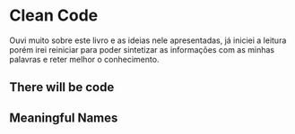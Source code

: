 # Clean Code

Ouvi muito sobre este livro e as ideias nele apresentadas, já iniciei a leitura porém irei reiniciar para poder sintetizar as informações com as minhas palavras e reter melhor o conhecimento.

## There will be code

## Meaningful Names
